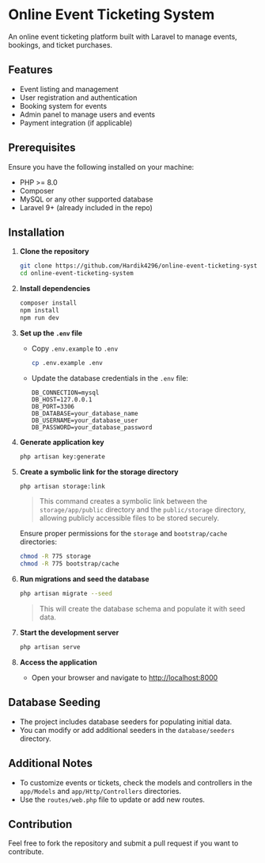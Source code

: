 # Online Event Ticketing System

An online event ticketing platform built with Laravel to manage events, bookings, and ticket purchases.

## Features
- Event listing and management
- User registration and authentication
- Booking system for events
- Admin panel to manage users and events
- Payment integration (if applicable)

## Prerequisites
Ensure you have the following installed on your machine:
- PHP >= 8.0
- Composer
- MySQL or any other supported database
- Laravel 9+ (already included in the repo)

## Installation

1. **Clone the repository**
   ```bash
   git clone https://github.com/Hardik4296/online-event-ticketing-system.git
   cd online-event-ticketing-system
   ```

2. **Install dependencies**
   ```bash
   composer install
   npm install
   npm run dev
   ```

3. **Set up the `.env` file**
   - Copy `.env.example` to `.env`
     ```bash
     cp .env.example .env
     ```
   - Update the database credentials in the `.env` file:
     ```dotenv
     DB_CONNECTION=mysql
     DB_HOST=127.0.0.1
     DB_PORT=3306
     DB_DATABASE=your_database_name
     DB_USERNAME=your_database_user
     DB_PASSWORD=your_database_password
     ```

4. **Generate application key**
   ```bash
   php artisan key:generate
   ```

5. **Create a symbolic link for the storage directory**
   ```bash
   php artisan storage:link
   ```

   > This command creates a symbolic link between the `storage/app/public` directory and the `public/storage` directory, allowing publicly accessible files to be stored securely.

   Ensure proper permissions for the `storage` and `bootstrap/cache` directories:
   ```bash
   chmod -R 775 storage
   chmod -R 775 bootstrap/cache
   ```

6. **Run migrations and seed the database**
   ```bash
   php artisan migrate --seed
   ```

   > This will create the database schema and populate it with seed data.

7. **Start the development server**
   ```bash
   php artisan serve
   ```

8. **Access the application**
   - Open your browser and navigate to [http://localhost:8000](http://localhost:8000)

## Database Seeding
- The project includes database seeders for populating initial data.
- You can modify or add additional seeders in the `database/seeders` directory.

## Additional Notes
- To customize events or tickets, check the models and controllers in the `app/Models` and `app/Http/Controllers` directories.
- Use the `routes/web.php` file to update or add new routes.

## Contribution
Feel free to fork the repository and submit a pull request if you want to contribute.
